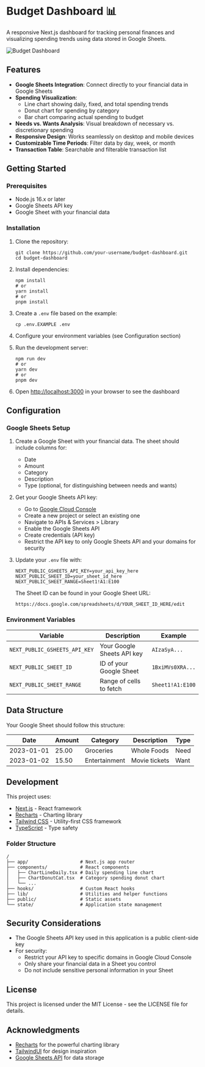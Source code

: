 # Budget Dashboard 📊

A responsive Next.js dashboard for tracking personal finances and visualizing spending trends using data stored in Google Sheets.

![Budget Dashboard](public/dashboard-preview.png)

## Features

- **Google Sheets Integration**: Connect directly to your financial data in Google Sheets
- **Spending Visualization**: 
  - Line chart showing daily, fixed, and total spending trends
  - Donut chart for spending by category
  - Bar chart comparing actual spending to budget
- **Needs vs. Wants Analysis**: Visual breakdown of necessary vs. discretionary spending
- **Responsive Design**: Works seamlessly on desktop and mobile devices
- **Customizable Time Periods**: Filter data by day, week, or month
- **Transaction Table**: Searchable and filterable transaction list

## Getting Started

### Prerequisites

- Node.js 16.x or later
- Google Sheets API key
- Google Sheet with your financial data

### Installation

1. Clone the repository:
   ```
   git clone https://github.com/your-username/budget-dashboard.git
   cd budget-dashboard
   ```

2. Install dependencies:
   ```
   npm install
   # or
   yarn install
   # or
   pnpm install
   ```

3. Create a `.env` file based on the example:
   ```
   cp .env.EXAMPLE .env
   ```

4. Configure your environment variables (see Configuration section)

5. Run the development server:
   ```
   npm run dev
   # or
   yarn dev
   # or
   pnpm dev
   ```

6. Open [http://localhost:3000](http://localhost:3000) in your browser to see the dashboard

## Configuration

### Google Sheets Setup

1. Create a Google Sheet with your financial data. The sheet should include columns for:
   - Date
   - Amount
   - Category
   - Description
   - Type (optional, for distinguishing between needs and wants)

2. Get your Google Sheets API key:
   - Go to [Google Cloud Console](https://console.cloud.google.com/)
   - Create a new project or select an existing one
   - Navigate to APIs & Services > Library
   - Enable the Google Sheets API
   - Create credentials (API key)
   - Restrict the API key to only Google Sheets API and your domains for security

3. Update your `.env` file with:
   ```
   NEXT_PUBLIC_GSHEETS_API_KEY=your_api_key_here
   NEXT_PUBLIC_SHEET_ID=your_sheet_id_here
   NEXT_PUBLIC_SHEET_RANGE=Sheet1!A1:E100
   ```
   
   The Sheet ID can be found in your Google Sheet URL:
   ```
   https://docs.google.com/spreadsheets/d/YOUR_SHEET_ID_HERE/edit
   ```

### Environment Variables

| Variable | Description | Example |
|----------|-------------|---------|
| `NEXT_PUBLIC_GSHEETS_API_KEY` | Your Google Sheets API key | `AIzaSyA...` |
| `NEXT_PUBLIC_SHEET_ID` | ID of your Google Sheet | `1BxiMVs0XRA...` |
| `NEXT_PUBLIC_SHEET_RANGE` | Range of cells to fetch | `Sheet1!A1:E100` |

## Data Structure

Your Google Sheet should follow this structure:

| Date | Amount | Category | Description | Type |
|------|--------|----------|-------------|------|
| 2023-01-01 | 25.00 | Groceries | Whole Foods | Need |
| 2023-01-02 | 15.50 | Entertainment | Movie tickets | Want |

## Development

This project uses:
- [Next.js](https://nextjs.org/) - React framework
- [Recharts](https://recharts.org/) - Charting library
- [Tailwind CSS](https://tailwindcss.com/) - Utility-first CSS framework
- [TypeScript](https://www.typescriptlang.org/) - Type safety

### Folder Structure

```
/
├── app/                   # Next.js app router
├── components/            # React components
│   ├── ChartLineDaily.tsx # Daily spending line chart
│   ├── ChartDonutCat.tsx  # Category spending donut chart
│   └── ...
├── hooks/                 # Custom React hooks
├── lib/                   # Utilities and helper functions
├── public/                # Static assets
└── state/                 # Application state management
```

## Security Considerations

- The Google Sheets API key used in this application is a public client-side key
- For security:
  - Restrict your API key to specific domains in Google Cloud Console
  - Only share your financial data in a Sheet you control
  - Do not include sensitive personal information in your Sheet

## License

This project is licensed under the MIT License - see the LICENSE file for details.

## Acknowledgments

- [Recharts](https://recharts.org/) for the powerful charting library
- [TailwindUI](https://tailwindui.com/) for design inspiration
- [Google Sheets API](https://developers.google.com/sheets/api) for data storage
